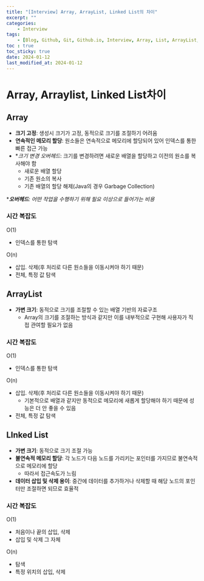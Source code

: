 ```yaml
---
title: "[Interview] Array, ArrayList, Linked List의 차이"
excerpt: ""
categories:
    - Interview
tags:
    - [Blog, Github, Git, Github.io, Interview, Array, List, ArrayList, Linked List]
toc : true
toc_sticky: true
date: 2024-01-12
last_modified_at: 2024-01-12
---
```

# Array, Arraylist, Linked List차이

## Array

- **크기 고정**: 생성시 크기가 고정, 동적으로 크기를 조절하기 어려움
- **연속적인 메모리 할당**: 원소들은 연속적으로 메모리에 할당되어 있어 인덱스를 통한 빠른 접근 가능
- **크기 변경 *오버헤드**: 크기를 변경하려면 새로운 배열을 할당하고 이전의 원소를 복사해야 함
    - 새로운 배열 할당
    - 기존 원소의 복사
    - 기존 배열의 할당 해제(Java의 경우 Garbage Collection)

****오버헤드**: 어떤 작업을 수행하기 위해 필요 이상으로 들어가는 비용*

### 시간 복잡도

O(1)        

- 인덱스를 통한 탐색

O(n)

- 삽입. 삭제(후 처리로 다른 원소들을 이동시켜야 하기 때문)
- 전체, 특정 값  탐색

## ArrayList

- **가변 크기**: 동적으로 크기를 조절할 수 있는 배열 기반의 자료구조
    - Array의 크기를 조절하는 방식과 같지만 이를 내부적으로 구현해 사용자가 직접 관여할 필요가 없음

### 시간 복잡도

O(1)        

- 인덱스를 통한 탐색

O(n)

- 삽입. 삭제(후 처리로 다른 원소들을 이동시켜야 하기 때문)
    - 기본적으로 배열과 같지만 동적으로 메모리에 새롭게 할당해야 하기 때문에 성능은 더 안 좋을 수 있음
- 전체, 특정 값  탐색

## LInked List

- **가변 크기**: 동적으로 크기 조절 가능
- **불연속적 메모리 할당**: 각 노드가 다음 노드를 가리키는 포인터를 가지므로 불연속적으로 메모리에 할당
    - 따라서 접근속도가 느림
- **데이터 삽입 및 삭제 용이**: 중간에 데이터를 추가하거나 삭제할 때 해당 노드의 포인터만 조절하면 되므로 효율적

### 시간 복잡도

O(1)        

- 처음이나 끝의 삽입, 삭제
- 삽입 및 삭제 그 자체

O(n)

- 탐색
- 특정 위치의 삽입, 삭제
